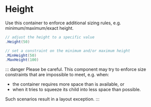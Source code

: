 # Height

Use this container to enforce additional sizing rules, e.g. minimum/maximum/exact height.

```c#
// adjust the height to a specific value
.Height(50)

// set a constraint on the minimum and/or maximum height
.MinHeight(50)
.MaxHeight(100)
```

::: danger
Please be careful. This component may try to enforce size constraints that are impossible to meet, e.g. when:
- the container requires more space than is available, or
- when it tries to squeeze its child into less space than possible.

Such scenarios result in a layout exception.
:::
